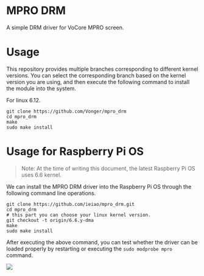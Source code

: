 # MPRO DRM

A simple DRM driver for VoCore MPRO screen.

# Usage

This repository provides multiple branches corresponding to different kernel versions. You can select the corresponding branch based on the kernel version you are using, and then execute the following command to install the module into the system.

For linux 6.12.

```
git clone https://github.com/Vonger/mpro_drm
cd mpro_drm
make
sudo make install
```

# Usage for Raspberry Pi OS

> Note: At the time of writing this document, the latest Raspberry Pi OS uses 6.6 kernel.

We can install the MPRO DRM driver into the Raspberry Pi OS through the following command line operations.

```
git clone https://github.com/ieiao/mpro_drm.git
cd mpro_drm
# this part you can choose your linux kernel version.
git checkout -t origin/6.6.y-dma
make
sudo make install
```

After executing the above command, you can test whether the driver can be loaded properly by restarting or executing the `sudo modprobe mpro` command.

![](imgs/rpios.webp)
